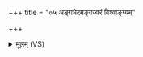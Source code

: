 +++
title = "०५ अङ्गभेदमङ्गज्वरं विश्वाङ्ग्यम्"

+++
<details><summary>मूलम् (VS)</summary>

अ॑ङ्गभे॒दम॑ङ्गज्व॒रं वि॑श्वा॒ङ्ग्यं᳡ वि॒सल्प॑कम्। सर्वं॑ शीर्ष॒र्ण्यं᳡ ते॒ रोगं॑ ब॒हिर्निर्म॑न्त्रयामहे ॥
</details>